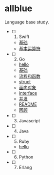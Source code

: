 # allblue
Language base study.

- [ ] 1. Swift  
  * [基础](swift/1.1.md)
  * [基本运算符](swift/1.2.md)
- [ ] 2. Go
    * [hello](go/1.1.md)
    * [基础](go/1.2.md)
    * [流程和函数](go/1.3.md)
    * [struct](go/1.4.md)
    * [面向对象](go/1.5.md)
    * [interface](go/1.6.md)
    * [并发](go/1.7.md)
    * [README](go/README.md)
    * [回顾](go/2.0.md)  
- [ ] 3. Javascript  
- [ ] 4. Java  
- [ ] 5. Ruby
  * [hello](ruby/base.md)
- [ ] 6. Python  
- [ ] 7. Erlang  



